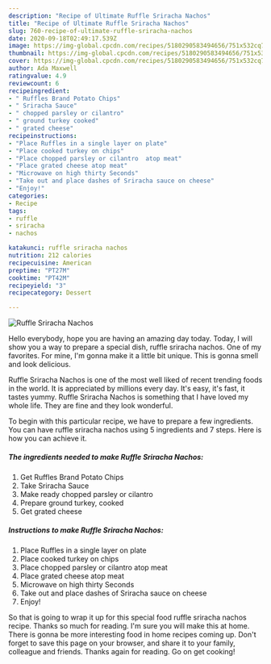 ```yaml
---
description: "Recipe of Ultimate Ruffle Sriracha Nachos"
title: "Recipe of Ultimate Ruffle Sriracha Nachos"
slug: 760-recipe-of-ultimate-ruffle-sriracha-nachos
date: 2020-09-18T02:49:17.539Z
image: https://img-global.cpcdn.com/recipes/5180290583494656/751x532cq70/ruffle-sriracha-nachos-recipe-main-photo.jpg
thumbnail: https://img-global.cpcdn.com/recipes/5180290583494656/751x532cq70/ruffle-sriracha-nachos-recipe-main-photo.jpg
cover: https://img-global.cpcdn.com/recipes/5180290583494656/751x532cq70/ruffle-sriracha-nachos-recipe-main-photo.jpg
author: Ada Maxwell
ratingvalue: 4.9
reviewcount: 6
recipeingredient:
- " Ruffles Brand Potato Chips"
- " Sriracha Sauce"
- " chopped parsley or cilantro"
- " ground turkey cooked"
- " grated cheese"
recipeinstructions:
- "Place Ruffles in a single layer on plate"
- "Place cooked turkey on chips"
- "Place chopped parsley or cilantro  atop meat"
- "Place grated cheese atop meat"
- "Microwave on high thirty Seconds"
- "Take out and place dashes of Sriracha sauce on cheese"
- "Enjoy!"
categories:
- Recipe
tags:
- ruffle
- sriracha
- nachos

katakunci: ruffle sriracha nachos 
nutrition: 212 calories
recipecuisine: American
preptime: "PT27M"
cooktime: "PT42M"
recipeyield: "3"
recipecategory: Dessert

---
```



![Ruffle Sriracha Nachos](https://img-global.cpcdn.com/recipes/5180290583494656/751x532cq70/ruffle-sriracha-nachos-recipe-main-photo.jpg)

Hello everybody, hope you are having an amazing day today. Today, I will show you a way to prepare a special dish, ruffle sriracha nachos. One of my favorites. For mine, I'm gonna make it a little bit unique. This is gonna smell and look delicious.

Ruffle Sriracha Nachos is one of the most well liked of recent trending foods in the world. It is appreciated by millions every day. It's easy, it's fast, it tastes yummy. Ruffle Sriracha Nachos is something that I have loved my whole life. They are fine and they look wonderful.




To begin with this particular recipe, we have to prepare a few ingredients. You can have ruffle sriracha nachos using 5 ingredients and 7 steps. Here is how you can achieve it.

<!--inarticleads1-->

##### The ingredients needed to make Ruffle Sriracha Nachos:

1. Get  Ruffles Brand Potato Chips
1. Take  Sriracha Sauce
1. Make ready  chopped parsley or cilantro
1. Prepare  ground turkey, cooked
1. Get  grated cheese




<!--inarticleads2-->

##### Instructions to make Ruffle Sriracha Nachos:

1. Place Ruffles in a single layer on plate
1. Place cooked turkey on chips
1. Place chopped parsley or cilantro  atop meat
1. Place grated cheese atop meat
1. Microwave on high thirty Seconds
1. Take out and place dashes of Sriracha sauce on cheese
1. Enjoy!




So that is going to wrap it up for this special food ruffle sriracha nachos recipe. Thanks so much for reading. I'm sure you will make this at home. There is gonna be more interesting food in home recipes coming up. Don't forget to save this page on your browser, and share it to your family, colleague and friends. Thanks again for reading. Go on get cooking!

